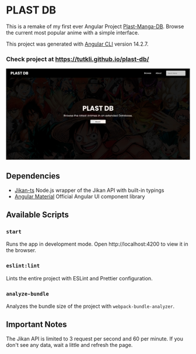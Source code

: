 # PLAST DB

This is a remake of my first ever Angular Project [Plast-Manga-DB](https://github.com/tutkli/Plast-Manga-DB).
Browse the current most popular anime with a simple interface.

This project was generated with [Angular CLI](https://github.com/angular/angular-cli) version 14.2.7.

### **Check project at https://tutkli.github.io/plast-db/**

<p>
  <img src="src/assets/images/plast-db.png" alt="PLAST DB Hero page">
</p>

## Dependencies

- [Jikan-ts](https://github.com/tutkli/jikan-ts) Node.js wrapper of the Jikan API with built-in typings
- [Angular Material](https://material.angular.io/) Official Angular UI component library

## Available Scripts

### `start`

Runs the app in development mode.
Open http://localhost:4200 to view it in the browser.

### `eslint:lint`

Lints the entire project with ESLint and Prettier configuration.

### `analyze-bundle`

Analyzes the bundle size of the project with `webpack-bundle-analyzer`.

## Important Notes

The Jikan API is limited to 3 request per second and 60 per minute. If you don't see any data, wait a little and refresh the page.
